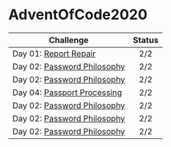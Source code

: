 # AdventOfCode2020

| Challenge                                                                        | Status |
| --------------------------------------------------------------------- | :----: |
| Day 01: [Report Repair](https://adventofcode.com/2020/day/1)              |  2/2  |
| Day 02: [Password Philosophy](https://adventofcode.com/2020/day/2)              |  2/2  |
| Day 02: [Password Philosophy](https://adventofcode.com/2020/day/3)              |  2/2  |
| Day 04: [Passport Processing](https://adventofcode.com/2020/day/4)              |  2/2  |
| Day 02: [Password Philosophy](https://adventofcode.com/2020/day/5)              |  2/2  |
| Day 02: [Password Philosophy](https://adventofcode.com/2020/day/6)              |  2/2  |
| Day 02: [Password Philosophy](https://adventofcode.com/2020/day/7)              |  2/2  |
